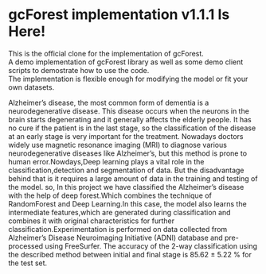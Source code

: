 gcForest implementation v1.1.1 Is Here!
========
This is the official clone for the implementation of gcForest.                                    
A demo implementation of gcForest library as well as some demo client scripts to demostrate how to use the code.  
The implementation is flexible enough for modifying the model or fit your own datasets.                           

Alzheimer’s disease, the most common form of dementia is a neurodegenerative disease. This disease occurs when the neurons in the brain starts degenerating and it generally affects the elderly people. It has no cure if the patient is in the last stage, so the classification of the disease at an early stage is very important for the treatment. Nowadays doctors widely use magnetic resonance imaging (MRI) to diagnose various neurodegenerative diseases like Alzheimer’s, but this method is prone to
human error.Nowdays,Deep learning plays a vital role in the classification,detection and segmentation of data. But the disadvantage behind that is it requires a large amount of data in the training and testing of the model. so, In this project we have classified the Alzheimer’s disease with the help of deep forest.Which combines the technique of RandomForest and Deep
Learning.In this case, the model also learns the intermediate features,which are generated during classification and combines it with original characteristics for further classification.Experimentation is performed on data collected from Alzheimer’s Disease Neuroimaging Initiative (ADNI) database and pre-processed using FreeSurfer. The accuracy of the 2-way
classification using the described method between initial and final stage is 85.62 ± 5.22 % for the test set.
                                           


